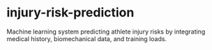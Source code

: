 # injury-risk-prediction
Machine learning system predicting athlete injury risks by integrating medical history, biomechanical data, and training loads.
